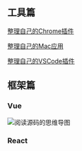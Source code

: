 ## 工具篇

[整理自己的Chrome插件](https://github.com/zhanghao-zhoushan/record/issues/1)

[整理自己的Mac应用](https://github.com/zhanghao-zhoushan/record/issues/2)

[整理自己的VSCode插件](https://github.com/zhanghao-zhoushan/record/issues/3)

## 框架篇

### Vue

![阅读源码的思维导图](https://images-cdn.shimo.im/gFfW8mk8XVoiiXvx/Vue_router.png!thumbnail)

### React
